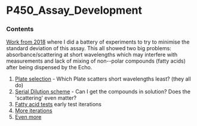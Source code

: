 # P450_Assay_Development

### Contents
[Work from 2018](2018_Data/readme.md) where I did a battery of experiments to try to minimise the standard deviation of this assay. This all showed two big problems: absorbance/scattering at short wavelengths which may interfere with measurements and lack of mixing of non--polar compounds (fatty acids) after being dispensed by the Echo.

1. [Plate selection](https://github.com/jamesengleback/P450_Assay_Development/tree/master/PlateSelection) - Which Plate scatters short wavelengths least? (they all do)
2. [Serial Dilution scheme](https://github.com/jamesengleback/P450_Assay_Development/tree/master/Serial_Dilution_Scheme) - Can I get the compounds in solution? Does the 'scattering' even matter?
3. [Fatty acid tests](https://github.com/jamesengleback/P450_Assay_Development/tree/master/3_TestingFattyAcids) early test iterations
4. [More iterations](https://github.com/jamesengleback/P450_Assay_Development/tree/master/4_MoreIterations) 
5. [Even more](https://github.com/jamesengleback/P450_Assay_Development/tree/master/5_MoreIterations)
